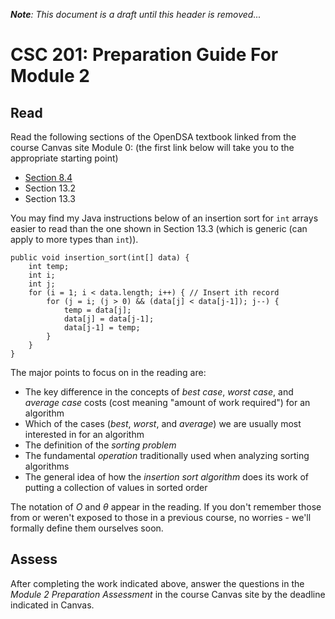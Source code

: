 ***Note**: This document is a draft until this header is removed...*

# CSC 201: Preparation Guide For Module 2

## Read

Read the following sections of the OpenDSA textbook linked from the course Canvas site Module 0: (the first link below will take you to the appropriate starting point)
* [Section 8.4](https://opendsa-server.cs.vt.edu/OpenDSA/Books/Everything/html/AnalCases.html) 
* Section 13.2
* Section 13.3

You may find my Java instructions below of an insertion sort for `int` arrays easier to read than the one shown in Section 13.3 (which is generic (can apply to more types than `int`)).
```
public void insertion_sort(int[] data) {  
	int temp;  
	int i;  
	int j;  
	for (i = 1; i < data.length; i++) { // Insert ith record  
		for (j = i; (j > 0) && (data[j] < data[j-1]); j--) {  
			temp = data[j];
			data[j] = data[j-1];
			data[j-1] = temp;
		}
	}  
}  
```

The major points to focus on in the reading are:
* The key difference in the concepts of *best case*, *worst case*, and *average case* costs (cost meaning "amount of work required") for an algorithm
* Which of the cases (*best*, *worst*, and *average*) we are usually most interested in for an algorithm
* The definition of the *sorting problem*
* The fundamental *operation* traditionally used when analyzing sorting algorithms
* The general idea of how the *insertion sort algorithm* does its work of putting a collection of values in sorted order

The notation of $O$ and $\theta$ appear in the reading. If you don't remember those from or weren't exposed to those in a previous course, no worries - we'll formally define them ourselves soon.
## Assess
After completing the work indicated above, answer the questions in the *Module 2 Preparation Assessment* in the course Canvas site by the deadline indicated in Canvas.
